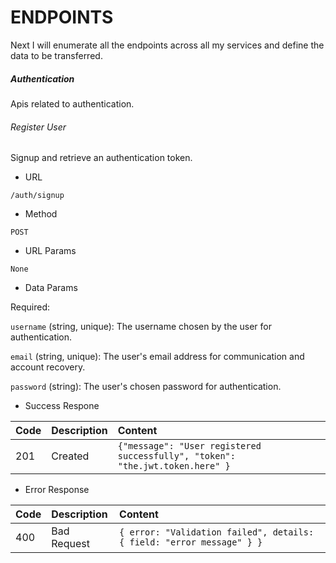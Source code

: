 # ENDPOINTS

Next I will enumerate all the endpoints across all my services and define the data to be transferred.

##### Authentication

Apis related to authentication.

###### Register User

Signup and retrieve an authentication token.

- URL

`/auth/signup`

- Method

`POST`

- URL Params

`None`

- Data Params

Required:

`username` (string, unique): The username chosen by the user for authentication.

`email` (string, unique): The user's email address for communication and account recovery.

`password` (string): The user's chosen password for authentication.

- Success Respone

| Code | Description | Content                                                                       |
| :--- | :---------- | :---------------------------------------------------------------------------- |
| 201  | Created     | `{"message": "User registered successfully", "token": "the.jwt.token.here" }` |

- Error Response

| Code | Description | Content                                                               |
| :--- | :---------- | :-------------------------------------------------------------------- |
| 400  | Bad Request | `{ error: "Validation failed", details: { field: "error message" } }` |
